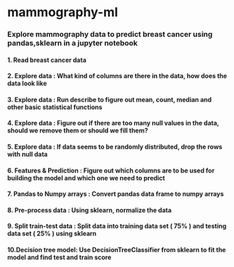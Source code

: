 # mammography-ml
### Explore mammography data to predict breast cancer using pandas,sklearn in a jupyter notebook
#### 1. Read breast cancer data
#### 2. Explore data : What kind of columns are there in the data, how does the data look like
#### 3. Explore data : Run describe to figure out mean, count, median and other basic statistical functions
#### 4. Explore data : Figure out if there are too many null values in the data, should we remove them or should we fill them?
#### 5. Explore data : If data seems to be randomly distributed, drop the rows with null data
#### 6. Features & Prediction : Figure out which columns are to be used for building the model and which one we need to predict
#### 7. Pandas to Numpy arrays : Convert pandas data frame to numpy arrays
#### 8. Pre-process data : Using sklearn, normalize the data
#### 9. Split train-test data : Split data into training data set ( 75% ) and testing data set ( 25% ) using sklearn
#### 10.Decision tree model: Use DecisionTreeClassifier from sklearn to fit the model and find test and train score
